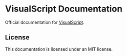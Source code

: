 # VisualScript Documentation

Official documentation for [VisualScript](https://visualscript.dev).

## License

This documentation is licensed under an MIT license.